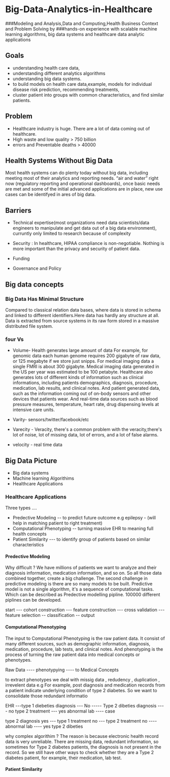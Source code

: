 # Big-Data-Analytics-in-Healthcare
###Modeling and Analysis,Data and Computing,Health Business Context and Problem Solving by
###hands-on experience with scalable machine learning algorithms, big data systems and healthcare data analytic applications

## Goals 
* understanding health care data,
* understanding different analytics algorithms
* understanding big data systems.
* to build models on health care data,example, models for individual disease risk prediction, recommending treatments,
* cluster patient into groups with common characteristics, and find similar patients.

## Problem 
* Healthcare industry is huge. There are a lot of data coming out of healthcare.
* High waste and low quality > 750 billion
* errors and Preventable deaths > 40000

## Health Systems Without Big Data

Most health systems can do plenty today without big data, including meeting most of their analytics and reporting needs.
“air and water” right now (regulatory reporting and operational dashboards), once basic needs are met and some of the initial advanced applications are in place, new use cases can be identifyed in ares of big data. 

## Barriers
* Technical expertise(most organizations need data scientists/data engineers to manipulate and get data out of a big data environment), curruntly only limited to research because of complexity 

* Security : In healthcare, HIPAA compliance is non-negotiable. Nothing is more important than the privacy and security of patient data. 

* Funding 

* Governance and Policy 

## Big data concepts 

### Big Data Has Minimal Structure
Compared to classical relation data bases, where data is stored in schema and linked to different identifiers.Here data has hardly any structure at all. Data is extracted from source systems in its raw form stored in a massive distributed file system.

### four Vs

* Volume- Health generates large amount of data For example, for genomic data each human genome requires 200 gigabyte of raw data, or 125 megabyte if we store just snipps. For medical imaging data a single FMRI is about 300 gigabyte.
Medical imaging data generated in the US per year was estimated to be 100 petabyte.
Healthcare also generates lots of different kinds of information such as clinical informations, including patients demographics, diagnosis, procedure, medication, lab results, and clinical notes.
And patient generated data, such as the information coming out of on-body sensors and other devices that patients wear.
And real-time data sources such as blood pressure measures, temperature, heart rate, drug dispensing levels at intensive care units.

* Varity- sensors/twitter/facebook/etc

* Varecity - Veracity, there's a common problem with the veracity,there's lot of noise, lot of missing data, lot of errors,
and a lot of false alarms.

* velocity - real time data

## Big Data Picture

* Big data systems
* Machine learning Algorithims
* Healthcare Applications

### Healthcare Applications

Three types ....
* Predective Modeling -- to predict future outcome e.g epilepsy - (will help in matching patient to right treatment) 
* Computational Phenotyping -- turning massive EHR to meaning full health concepts 
* Patient Similarity --- to identify group of patients based on similar characteristics  


#### Predective Modeling
Why difficult ? We have millions of patients we want to analyze and their diagnosis information, medication information, and so on. So all those data combined together, create a big challenge. The second challenge in predictive modeling is there are so
many models to be built. Predictive model is not a single algorithm, it's a sequence of computational tasks. Which can be described as Predective modelling pipline. 100000 different piplines can be developed.

start --- cohort construction --- feature construction --- cross validation --- feature selection -- classification -- output


#### Computational Phenotyping

The input to Computational Phenotyping is the raw patient data. It consist of many different sources, such as demographic information, diagnosis, medication, procedure, lab tests, and clinical notes. And phenotyping is the process of turning the raw
patient data into medical concepts or phenotypes.

Raw Data ---- phenotypying ---- to Medical Concepts 

to extract phenotypes we deal with missig data , redudency , duplication , irrevelent data e.g For example, post diagnosis and
medication records from a patient indicate underlying condition of type 2 diabetes. So we want to consolidate those redundant informatio

EHR ---type 1 diebeties diagnosis  --- No ----- Type 2 dibeties diagnosis ---- no type 2 treatment --- yes abnormal lab ---- case 

type 2 diagnosis yes --- type 1 treatment no --- type 2 treatment no ---- abnormal lab ----  yes type 2 dibeties 

why complex algorithim ? The reason is because electronic health record data is very unreliable.
There are missing data, redundant information, so sometimes for Type 2 diabetes patients, the diagnosis is not present in the record. So we still have other ways to check whether they are a Type 2 diabetes patient, for example, their medication, lab test.

#### Patient Similarity 

